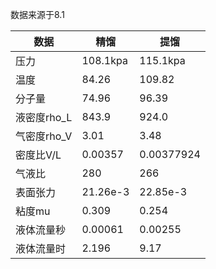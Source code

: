 数据来源于8.1

| 数据        | 精馏     | 提馏       |
| ----------- | -------- | ---------- |
| 压力        | 108.1kpa | 115.1kpa   |
| 温度        | 84.26    | 109.82     |
| 分子量      | 74.96    | 96.39      |
| 液密度rho_L | 843.9    | 924.0      |
| 气密度rho_V | 3.01     | 3.48       |
| 密度比V/L   | 0.00357  | 0.00377924 |
| 气液比      | 280      | 266        |
| 表面张力    | 21.26e-3 | 22.85e-3   |
| 粘度mu      | 0.309    | 0.254      |
| 液体流量秒  | 0.00061  | 0.00255    |
| 液体流量时  | 2.196    | 9.17       |
